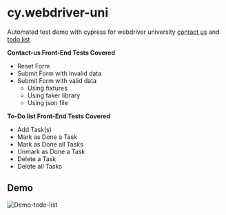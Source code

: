 # cy.webdriver-uni
Automated test demo with cypress for webdriver university [contact us](http://webdriveruniversity.com/Contact-Us/contactus.html) and [todo list](http://webdriveruniversity.com/To-Do-List/index.html)

**Contact-us Front-End Tests Covered**

- Reset Form
- Submit Form with invalid data
- Submit Form with valid data
  - Using fixtures
  - Using faker library
  - Using json file

**To-Do list Front-End Tests Covered**

- Add Task(s)
- Mark as Done a Task
- Mark as Done all Tasks
- Unmark as Done a Task
- Delete a Task
- Delete all Tasks
  
## Demo
![Demo-todo-list](/images/cypress.gif)


